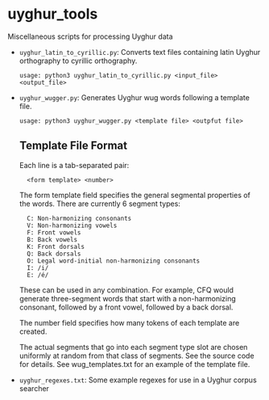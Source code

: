 # uyghur_tools
Miscellaneous scripts for processing Uyghur data

* `uyghur_latin_to_cyrillic.py`: Converts text files containing latin Uyghur orthography to cyrillic orthography.

    `usage: python3 uyghur_latin_to_cyrillic.py <input_file> <output_file>`

* `uyghur_wugger.py`: Generates Uyghur wug words following a template file.

    `usage: python3 uyghur_wugger.py <template file> <outpfut file>`

    ## Template File Format
    Each line is a tab-separated pair: 
    
        <form template> <number>

    The form template field specifies the general segmental properties of the words. There are currently 6 segment types:

        C: Non-harmonizing consonants
        V: Non-harmonizing vowels
        F: Front vowels
        B: Back vowels
        K: Front dorsals
        Q: Back dorsals
        O: Legal word-initial non-harmonizing consonants
        I: /i/
        E: /é/

    These can be used in any combination. For example, CFQ would generate three-segment words that start with a non-harmonizing consonant, followed by a front vowel, followed by a back dorsal.

    The number field specifies how many tokens of each template are created.

    The actual segments that go into each segment type slot are chosen uniformly at random from that class of segments. See the source code for details. See wug_templates.txt for an example of the template file.

* `uyghur_regexes.txt`: Some example regexes for use in a Uyghur corpus searcher
